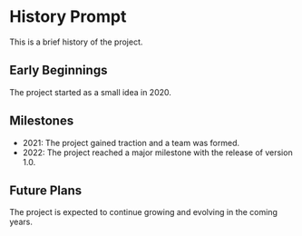 # History Prompt

This is a brief history of the project.

## Early Beginnings

The project started as a small idea in 2020.

## Milestones

* 2021: The project gained traction and a team was formed.
* 2022: The project reached a major milestone with the release of version 1.0.

## Future Plans

The project is expected to continue growing and evolving in the coming years.
